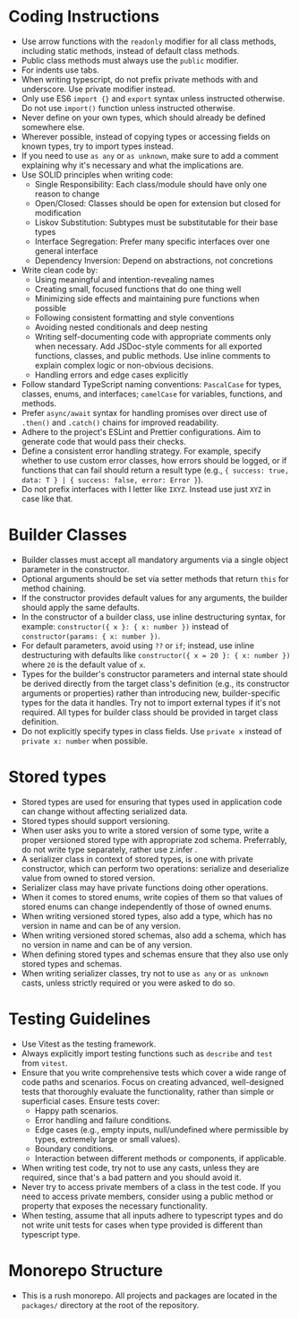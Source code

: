 # Coding Instructions

- Use arrow functions with the `readonly` modifier for all class methods, including static methods, instead of default class methods.
- Public class methods must always use the `public` modifier.
- For indents use tabs.
- When writing typescript, do not prefix private methods with and underscore. Use private modifier instead.
- Only use ES6 `import {}` and `export` syntax unless instructed otherwise. Do not use `import()` function unless instructed otherwise.
- Never define on your own types, which should already be defined somewhere else.
- Wherever possible, instead of copying types or accessing fields on known types, try to import types instead.
- If you need to use `as any` or `as unknown`, make sure to add a comment explaining why it's necessary and what the implications are.
- Use SOLID principles when writing code:
    - Single Responsibility: Each class/module should have only one reason to change
    - Open/Closed: Classes should be open for extension but closed for modification
    - Liskov Substitution: Subtypes must be substitutable for their base types
    - Interface Segregation: Prefer many specific interfaces over one general interface
    - Dependency Inversion: Depend on abstractions, not concretions
- Write clean code by:
    - Using meaningful and intention-revealing names
    - Creating small, focused functions that do one thing well
    - Minimizing side effects and maintaining pure functions when possible
    - Following consistent formatting and style conventions
    - Avoiding nested conditionals and deep nesting
    - Writing self-documenting code with appropriate comments only when necessary. Add JSDoc-style comments for all exported functions, classes, and public methods. Use inline comments to explain complex logic or non-obvious decisions.
    - Handling errors and edge cases explicitly
- Follow standard TypeScript naming conventions: `PascalCase` for types, classes, enums, and interfaces; `camelCase` for variables, functions, and methods.
- Prefer `async/await` syntax for handling promises over direct use of `.then()` and `.catch()` chains for improved readability.
- Adhere to the project's ESLint and Prettier configurations. Aim to generate code that would pass their checks.
- Define a consistent error handling strategy. For example, specify whether to use custom error classes, how errors should be logged, or if functions that can fail should return a result type (e.g., `{ success: true, data: T } | { success: false, error: Error }`).
- Do not prefix interfaces with I letter like `IXYZ`. Instead use just `XYZ` in case like that.
# Builder Classes

- Builder classes must accept all mandatory arguments via a single object parameter in the constructor.
- Optional arguments should be set via setter methods that return `this` for method chaining.
- If the constructor provides default values for any arguments, the builder should apply the same defaults.
- In the constructor of a builder class, use inline destructuring syntax, for example: `constructor({ x }: { x: number })` instead of `constructor(params: { x: number })`.
- For default parameters, avoid using `??` or `if`; instead, use inline destructuring with defaults like `constructor({ x = 20 }: { x: number })` where `20` is the default value of `x`.
- Types for the builder's constructor parameters and internal state should be derived directly from the target class's definition (e.g., its constructor arguments or properties) rather than introducing new, builder-specific types for the data it handles. Try not to import external types if it's not required. All types for builder class should be provided in target class definition.
- Do not explicitly specify types in class fields. Use `private x` instead of `private x: number` when possible.

# Stored types

- Stored types are used for ensuring that types used in application code can change without affecting serialized data.
- Stored types should support versioning.
- When user asks you to write a stored version of some type, write a proper versioned stored type with appropriate zod schema. Preferrably, do not write type separately, rather use z.infer .
- A serializer class in context of stored types, is one with private constructor, which can perform two operations: serialize and deserialize value from owned to stored version.
- Serializer class may have private functions doing other operations.
- When it comes to stored enums, write copies of them so that values of stored enums can change independently of those of owned enums.
- When writing versioned stored types, also add a type, which has no version in name and can be of any version.
- When writing versioned stored schemas, also add a schema, which has no version in name and can be of any version.
- When defining stored types and schemas ensure that they also use only stored types and schemas.
- When writing serializer classes, try not to use `as any` or `as unknown` casts, unless strictly required or you were asked to do so. 

# Testing Guidelines

- Use Vitest as the testing framework.
- Always explicitly import testing functions such as `describe` and `test` from `vitest`.
- Ensure that you write comprehensive tests which cover a wide range of code paths and scenarios. Focus on creating advanced, well-designed tests that thoroughly evaluate the functionality, rather than simple or superficial cases. Ensure tests cover:
    - Happy path scenarios.
    - Error handling and failure conditions.
    - Edge cases (e.g., empty inputs, null/undefined where permissible by types, extremely large or small values).
    - Boundary conditions.
    - Interaction between different methods or components, if applicable.
- When writing test code, try not to use any casts, unless they are required, since that's a bad pattern and you should avoid it.
- Never try to access private members of a class in the test code. If you need to access private members, consider using a public method or property that exposes the necessary functionality.
- When testing, assume that all inputs adhere to typescript types and do not write unit tests for cases when type provided is different than typescript type.

# Monorepo Structure

- This is a rush monorepo. All projects and packages are located in the `packages/` directory at the root of the repository.